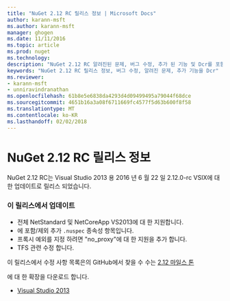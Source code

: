 ```yaml
---
title: "NuGet 2.12 RC 릴리스 정보 | Microsoft Docs"
author: karann-msft
ms.author: karann-msft
manager: ghogen
ms.date: 11/11/2016
ms.topic: article
ms.prod: nuget
ms.technology: 
description: "NuGet 2.12 RC 알려진된 문제, 버그 수정, 추가 된 기능 및 Dcr를 포함 하 여에 대 한 릴리스 정보입니다."
keywords: "NuGet 2.12 RC 릴리스 정보, 버그 수정, 알려진 문제, 추가 기능을 Dcr"
ms.reviewer:
- karann-msft
- unniravindranathan
ms.openlocfilehash: 61b8e5e6838da4293d4d09499495a79044f68dce
ms.sourcegitcommit: 4651b16a3a08f6711669fc4577f5d63b600f8f58
ms.translationtype: MT
ms.contentlocale: ko-KR
ms.lasthandoff: 02/02/2018
---
```

# <a name="nuget-212-rc-release-notes"></a>NuGet 2.12 RC 릴리스 정보

NuGet 2.12 RC는 Visual Studio 2013 용 2016 년 6 월 22 일 2.12.0-rc VSIX에 대 한 업데이트로 릴리스 되었습니다.

### <a name="updates-in-this-release"></a>이 릴리스에서 업데이트

* 전체 NetStandard 및 NetCoreApp VS2013에 대 한 지원합니다.
* 에 포함/제외 추가 `.nuspec` 종속성 항목입니다.
* 프록시 예외를 지정 하려면 "no_proxy"에 대 한 지원을 추가 합니다.
* TFS 관련 수정 합니다.

이 릴리스에서 수정 사항 목록은의 GitHub에서 찾을 수 수는 [2.12 마일스 톤](https://github.com/NuGet/Home/issues?q=milestone%3A2.12+is%3Aclosed)

에 대 한 확장을 다운로드 합니다.

* [Visual Studio 2013](https://dist.nuget.org/visualstudio-2013-vsix/v2.12.0-rc/NuGet.Tools.vsix)
